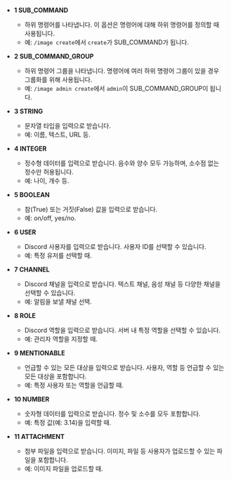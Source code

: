 - **1 SUB_COMMAND**
    
    - 하위 명령어를 나타냅니다. 이 옵션은 명령어에 대해 하위 명령어를 정의할 때 사용됩니다.
    - 예: `/image create`에서 `create`가 SUB_COMMAND가 됩니다.
- **2 SUB_COMMAND_GROUP**
    
    - 하위 명령어 그룹을 나타냅니다. 명령어에 여러 하위 명령어 그룹이 있을 경우 그룹화를 위해 사용됩니다.
    - 예: `/image admin create`에서 `admin`이 SUB_COMMAND_GROUP이 됩니다.
- **3 STRING**
    
    - 문자열 타입을 입력으로 받습니다.
    - 예: 이름, 텍스트, URL 등.
- **4 INTEGER**
    
    - 정수형 데이터를 입력으로 받습니다. 음수와 양수 모두 가능하며, 소수점 없는 정수만 허용됩니다.
    - 예: 나이, 개수 등.
- **5 BOOLEAN**
    
    - 참(True) 또는 거짓(False) 값을 입력으로 받습니다.
    - 예: on/off, yes/no.
- **6 USER**
    
    - Discord 사용자를 입력으로 받습니다. 사용자 ID를 선택할 수 있습니다.
    - 예: 특정 유저를 선택할 때.
- **7 CHANNEL**
    
    - Discord 채널을 입력으로 받습니다. 텍스트 채널, 음성 채널 등 다양한 채널을 선택할 수 있습니다.
    - 예: 알림을 보낼 채널 선택.
- **8 ROLE**
    
    - Discord 역할을 입력으로 받습니다. 서버 내 특정 역할을 선택할 수 있습니다.
    - 예: 관리자 역할을 지정할 때.
- **9 MENTIONABLE**
    
    - 언급할 수 있는 모든 대상을 입력으로 받습니다. 사용자, 역할 등 언급할 수 있는 모든 대상을 포함합니다.
    - 예: 특정 사용자 또는 역할을 언급할 때.
- **10 NUMBER**
    
    - 숫자형 데이터를 입력으로 받습니다. 정수 및 소수를 모두 포함합니다.
    - 예: 특정 값(예: 3.14)을 입력할 때.
- **11 ATTACHMENT**
    
    - 첨부 파일을 입력으로 받습니다. 이미지, 파일 등 사용자가 업로드할 수 있는 파일을 포함합니다.
    - 예: 이미지 파일을 업로드할 때.